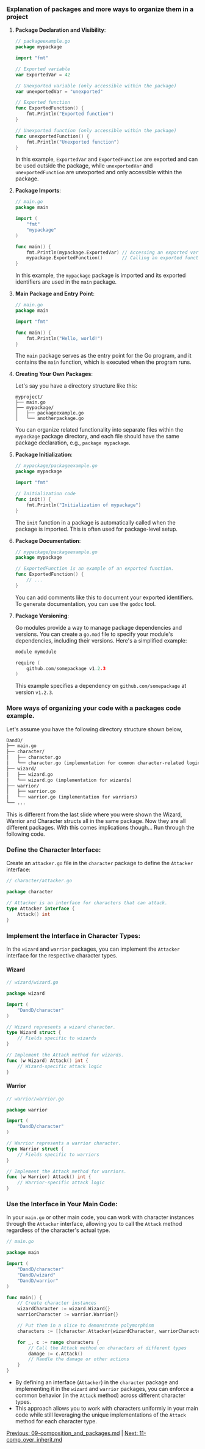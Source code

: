 ### Explanation of packages and more ways to organize them in a project


1. **Package Declaration and Visibility**:

   ```go
   // packageexample.go
   package mypackage

   import "fmt"

   // Exported variable
   var ExportedVar = 42

   // Unexported variable (only accessible within the package)
   var unexportedVar = "unexported"

   // Exported function
   func ExportedFunction() {
       fmt.Println("Exported function")
   }

   // Unexported function (only accessible within the package)
   func unexportedFunction() {
       fmt.Println("Unexported function")
   }
   ```

   In this example, `ExportedVar` and `ExportedFunction` are exported and can be used outside the package, while `unexportedVar` and `unexportedFunction` are unexported and only accessible within the package.

2. **Package Imports**:

   ```go
   // main.go
   package main

   import (
       "fmt"
       "mypackage"
   )

   func main() {
       fmt.Println(mypackage.ExportedVar) // Accessing an exported variable
       mypackage.ExportedFunction()       // Calling an exported function
   }
   ```

   In this example, the `mypackage` package is imported and its exported identifiers are used in the `main` package.

3. **Main Package and Entry Point**:

   ```go
   // main.go
   package main

   import "fmt"

   func main() {
       fmt.Println("Hello, world!")
   }
   ```

   The `main` package serves as the entry point for the Go program, and it contains the `main` function, which is executed when the program runs.

4. **Creating Your Own Packages**:

   Let's say you have a directory structure like this:

   ```
   myproject/
   ├── main.go
   ├── mypackage/
   │   ├── packageexample.go
   │   └── anotherpackage.go
   ```

   You can organize related functionality into separate files within the `mypackage` package directory, and each file should have the same package declaration, e.g., `package mypackage`.

5. **Package Initialization**:

   ```go
   // mypackage/packageexample.go
   package mypackage

   import "fmt"

   // Initialization code
   func init() {
       fmt.Println("Initialization of mypackage")
   }
   ```

   The `init` function in a package is automatically called when the package is imported. This is often used for package-level setup.

6. **Package Documentation**:

   ```go
   // mypackage/packageexample.go
   package mypackage

   // ExportedFunction is an example of an exported function.
   func ExportedFunction() {
       // ...
   }
   ```

   You can add comments like this to document your exported identifiers. To generate documentation, you can use the `godoc` tool.

7. **Package Versioning**:

   Go modules provide a way to manage package dependencies and versions. You can create a `go.mod` file to specify your module's dependencies, including their versions. Here's a simplified example:

   ```go
   module mymodule

   require (
       github.com/somepackage v1.2.3
   )
   ```

   This example specifies a dependency on `github.com/somepackage` at version `v1.2.3`.

### More ways of organizing your code with a packages code example. 
Let's assume you have the following directory structure shown below, 

```txt
DandD/
├── main.go
├── character/
│   ├── character.go
│   └── character.go (implementation for common character-related logic)
├── wizard/
│   ├── wizard.go
│   └── wizard.go (implementation for wizards)
├── warrior/
│   ├── warrior.go
│   └── warrior.go (implementation for warriors)
└── ...
```

This is different from the last slide where you were shown the Wizard, Warrior and Character structs all in the same package. Now they are all different packages. With this comes implications though... Run through the following code. 

### Define the Character Interface:

Create an `attacker.go` file in the `character` package to define the `Attacker` interface:

```go
// character/attacker.go

package character

// Attacker is an interface for characters that can attack.
type Attacker interface {
    Attack() int
}
```

### Implement the Interface in Character Types:

In the `wizard` and `warrior` packages, you can implement the `Attacker` interface for the respective character types.

#### Wizard

```go
// wizard/wizard.go

package wizard

import (
    "DandD/character"
)

// Wizard represents a wizard character.
type Wizard struct {
    // Fields specific to wizards
}

// Implement the Attack method for wizards.
func (w Wizard) Attack() int {
    // Wizard-specific attack logic
}
```

#### Warrior

```go
// warrior/warrior.go

package warrior

import (
    "DandD/character"
)

// Warrior represents a warrior character.
type Warrior struct {
    // Fields specific to warriors
}

// Implement the Attack method for warriors.
func (w Warrior) Attack() int {
    // Warrior-specific attack logic
}
```

### Use the Interface in Your Main Code:

In your `main.go` or other main code, you can work with character instances through the `Attacker` interface, allowing you to call the `Attack` method regardless of the character's actual type.

```go
// main.go

package main

import (
    "DandD/character"
    "DandD/wizard"
    "DandD/warrior"
)

func main() {
    // Create character instances
    wizardCharacter := wizard.Wizard{}
    warriorCharacter := warrior.Warrior{}

    // Put them in a slice to demonstrate polymorphism
    characters := []character.Attacker{wizardCharacter, warriorCharacter}

    for _, c := range characters {
        // Call the Attack method on characters of different types
        damage := c.Attack()
        // Handle the damage or other actions
    }
}
```

- By defining an interface (`Attacker`) in the `character` package and implementing it in the `wizard` and `warrior` packages, you can enforce a common behavior (in the `Attack` method) across different character types. 
- This approach allows you to work with characters uniformly in your main code while still leveraging the unique implementations of the `Attack` method for each character type.

[Previous: 09-composition_and_packages.md](./09-composition_and_packages.md) | [Next: 11-comp_over_inherit.md](./11-comp_over_inherit.md)





